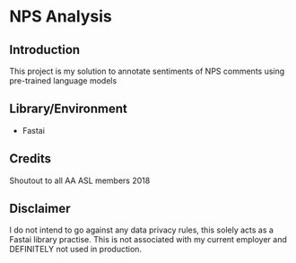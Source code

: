 # NPS Analysis

## Introduction
This project is my solution to annotate sentiments of NPS comments using pre-trained language models

## Library/Environment
- Fastai

## Credits
Shoutout to all AA ASL members 2018

## Disclaimer
I do not intend to go against any data privacy rules, this solely acts as a Fastai library practise. This is not associated with my current employer and DEFINITELY not used in production.
